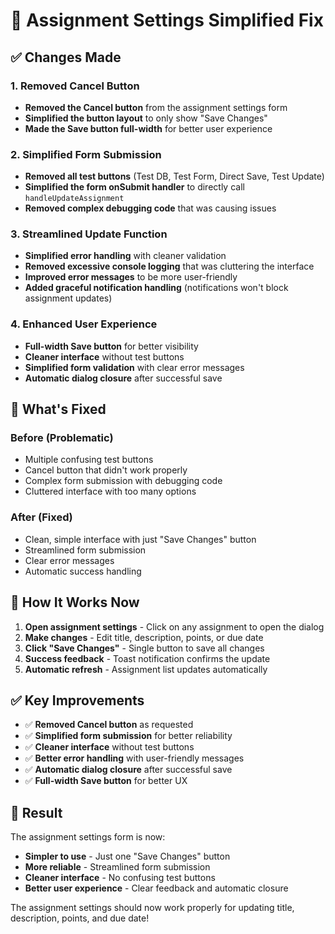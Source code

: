 # 🔧 Assignment Settings Simplified Fix

## ✅ **Changes Made**

### **1. Removed Cancel Button**
- **Removed the Cancel button** from the assignment settings form
- **Simplified the button layout** to only show "Save Changes"
- **Made the Save button full-width** for better user experience

### **2. Simplified Form Submission**
- **Removed all test buttons** (Test DB, Test Form, Direct Save, Test Update)
- **Simplified the form onSubmit handler** to directly call `handleUpdateAssignment`
- **Removed complex debugging code** that was causing issues

### **3. Streamlined Update Function**
- **Simplified error handling** with cleaner validation
- **Removed excessive console logging** that was cluttering the interface
- **Improved error messages** to be more user-friendly
- **Added graceful notification handling** (notifications won't block assignment updates)

### **4. Enhanced User Experience**
- **Full-width Save button** for better visibility
- **Cleaner interface** without test buttons
- **Simplified form validation** with clear error messages
- **Automatic dialog closure** after successful save

## 🎯 **What's Fixed**

### **Before (Problematic)**
- Multiple confusing test buttons
- Cancel button that didn't work properly
- Complex form submission with debugging code
- Cluttered interface with too many options

### **After (Fixed)**
- Clean, simple interface with just "Save Changes" button
- Streamlined form submission
- Clear error messages
- Automatic success handling

## 🚀 **How It Works Now**

1. **Open assignment settings** - Click on any assignment to open the dialog
2. **Make changes** - Edit title, description, points, or due date
3. **Click "Save Changes"** - Single button to save all changes
4. **Success feedback** - Toast notification confirms the update
5. **Automatic refresh** - Assignment list updates automatically

## ✅ **Key Improvements**

- ✅ **Removed Cancel button** as requested
- ✅ **Simplified form submission** for better reliability
- ✅ **Cleaner interface** without test buttons
- ✅ **Better error handling** with user-friendly messages
- ✅ **Automatic dialog closure** after successful save
- ✅ **Full-width Save button** for better UX

## 🎉 **Result**

The assignment settings form is now:
- **Simpler to use** - Just one "Save Changes" button
- **More reliable** - Streamlined form submission
- **Cleaner interface** - No confusing test buttons
- **Better user experience** - Clear feedback and automatic closure

The assignment settings should now work properly for updating title, description, points, and due date!














